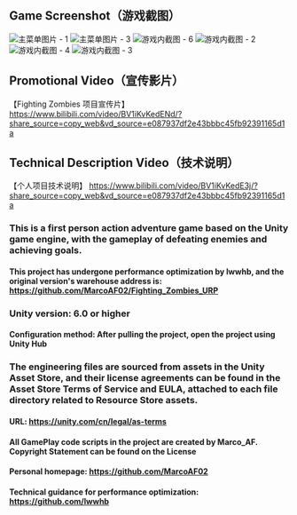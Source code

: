 ## Game Screenshot（游戏截图）
![主菜单图片 - 1](https://github.com/user-attachments/assets/c04a51ab-57d5-4418-aa90-0e31807fe80f)
![主菜单图片 - 3](https://github.com/user-attachments/assets/1d065f15-7795-4da7-ba41-116e85ffb4da)
![游戏内截图 - 6](https://github.com/user-attachments/assets/ae5ca540-23ba-4db4-bb3b-4f4f9b30f021)
![游戏内截图 - 2](https://github.com/user-attachments/assets/6ac30bf4-708a-4553-b9bd-e9c5c4a22bd4)
![游戏内截图 - 4](https://github.com/user-attachments/assets/783c5c17-17f3-4423-91d9-9ffbdfd3da81)
![游戏内截图 - 3](https://github.com/user-attachments/assets/9f3cf262-5c86-4a68-a0c8-8d5a59c0a8d6)

## Promotional Video（宣传影片）
【Fighting Zombies 项目宣传片】 https://www.bilibili.com/video/BV1iKvKedENd/?share_source=copy_web&vd_source=e087937df2e43bbbc45fb92391165d1a

## Technical Description Video（技术说明）
【个人项目技术说明】 https://www.bilibili.com/video/BV1iKvKedE3j/?share_source=copy_web&vd_source=e087937df2e43bbbc45fb92391165d1a

### This is a first person action adventure game based on the Unity game engine, with the gameplay of defeating enemies and achieving goals.

#### This project has undergone performance optimization by lwwhb, and the original version's warehouse address is: https://github.com/MarcoAF02/Fighting_Zombies_URP

### Unity version: 6.0 or higher

#### Configuration method: After pulling the project, open the project using Unity Hub

### The engineering files are sourced from assets in the Unity Asset Store, and their license agreements can be found in the Asset Store Terms of Service and EULA, attached to each file directory related to Resource Store assets.

#### URL: https://unity.com/cn/legal/as-terms

#### All GamePlay code scripts in the project are created by Marco_AF. Copyright Statement can be found on the License

#### Personal homepage: https://github.com/MarcoAF02
#### Technical guidance for performance optimization: https://github.com/lwwhb
